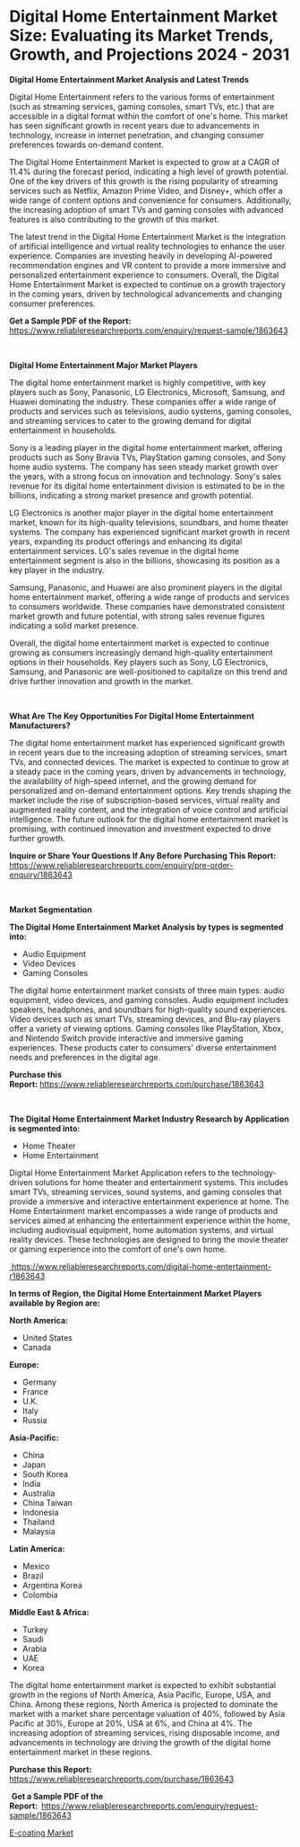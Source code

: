 <p><h1>Digital Home Entertainment Market Size: Evaluating its Market Trends, Growth, and Projections 2024 - 2031</h1></p><p><strong>Digital Home Entertainment Market Analysis and Latest Trends</strong></p>
<p><p>Digital Home Entertainment refers to the various forms of entertainment (such as streaming services, gaming consoles, smart TVs, etc.) that are accessible in a digital format within the comfort of one's home. This market has seen significant growth in recent years due to advancements in technology, increase in internet penetration, and changing consumer preferences towards on-demand content.</p><p>The Digital Home Entertainment Market is expected to grow at a CAGR of 11.4% during the forecast period, indicating a high level of growth potential. One of the key drivers of this growth is the rising popularity of streaming services such as Netflix, Amazon Prime Video, and Disney+, which offer a wide range of content options and convenience for consumers. Additionally, the increasing adoption of smart TVs and gaming consoles with advanced features is also contributing to the growth of this market.</p><p>The latest trend in the Digital Home Entertainment Market is the integration of artificial intelligence and virtual reality technologies to enhance the user experience. Companies are investing heavily in developing AI-powered recommendation engines and VR content to provide a more immersive and personalized entertainment experience to consumers. Overall, the Digital Home Entertainment Market is expected to continue on a growth trajectory in the coming years, driven by technological advancements and changing consumer preferences.</p></p>
<p><strong>Get a Sample PDF of the Report:&nbsp;</strong> <a href="https://www.reliableresearchreports.com/enquiry/request-sample/1863643">https://www.reliableresearchreports.com/enquiry/request-sample/1863643</a></p>
<p>&nbsp;</p>
<p><strong>Digital Home Entertainment Major Market Players</strong></p>
<p><p>The digital home entertainment market is highly competitive, with key players such as Sony, Panasonic, LG Electronics, Microsoft, Samsung, and Huawei dominating the industry. These companies offer a wide range of products and services such as televisions, audio systems, gaming consoles, and streaming services to cater to the growing demand for digital entertainment in households.</p><p>Sony is a leading player in the digital home entertainment market, offering products such as Sony Bravia TVs, PlayStation gaming consoles, and Sony home audio systems. The company has seen steady market growth over the years, with a strong focus on innovation and technology. Sony's sales revenue for its digital home entertainment division is estimated to be in the billions, indicating a strong market presence and growth potential.</p><p>LG Electronics is another major player in the digital home entertainment market, known for its high-quality televisions, soundbars, and home theater systems. The company has experienced significant market growth in recent years, expanding its product offerings and enhancing its digital entertainment services. LG's sales revenue in the digital home entertainment segment is also in the billions, showcasing its position as a key player in the industry.</p><p>Samsung, Panasonic, and Huawei are also prominent players in the digital home entertainment market, offering a wide range of products and services to consumers worldwide. These companies have demonstrated consistent market growth and future potential, with strong sales revenue figures indicating a solid market presence.</p><p>Overall, the digital home entertainment market is expected to continue growing as consumers increasingly demand high-quality entertainment options in their households. Key players such as Sony, LG Electronics, Samsung, and Panasonic are well-positioned to capitalize on this trend and drive further innovation and growth in the market.</p></p>
<p>&nbsp;</p>
<p><strong>What Are The Key Opportunities For Digital Home Entertainment Manufacturers?</strong></p>
<p><p>The digital home entertainment market has experienced significant growth in recent years due to the increasing adoption of streaming services, smart TVs, and connected devices. The market is expected to continue to grow at a steady pace in the coming years, driven by advancements in technology, the availability of high-speed internet, and the growing demand for personalized and on-demand entertainment options. Key trends shaping the market include the rise of subscription-based services, virtual reality and augmented reality content, and the integration of voice control and artificial intelligence. The future outlook for the digital home entertainment market is promising, with continued innovation and investment expected to drive further growth.</p></p>
<p><strong>Inquire or Share Your Questions If Any Before Purchasing This Report:</strong> <a href="https://www.reliableresearchreports.com/enquiry/pre-order-enquiry/1863643">https://www.reliableresearchreports.com/enquiry/pre-order-enquiry/1863643</a></p>
<p>&nbsp;</p>
<p><strong>Market Segmentation</strong></p>
<p><strong>The Digital Home Entertainment Market Analysis by types is segmented into:</strong></p>
<p><ul><li>Audio Equipment</li><li>Video Devices</li><li>Gaming Consoles</li></ul></p>
<p><p>The digital home entertainment market consists of three main types: audio equipment, video devices, and gaming consoles. Audio equipment includes speakers, headphones, and soundbars for high-quality sound experiences. Video devices such as smart TVs, streaming devices, and Blu-ray players offer a variety of viewing options. Gaming consoles like PlayStation, Xbox, and Nintendo Switch provide interactive and immersive gaming experiences. These products cater to consumers' diverse entertainment needs and preferences in the digital age.</p></p>
<p><strong>Purchase this Report:&nbsp;</strong><a href="https://www.reliableresearchreports.com/purchase/1863643">https://www.reliableresearchreports.com/purchase/1863643</a></p>
<p>&nbsp;</p>
<p><strong>The Digital Home Entertainment Market Industry Research by Application is segmented into:</strong></p>
<p><ul><li>Home Theater</li><li>Home Entertainment</li></ul></p>
<p><p>Digital Home Entertainment Market Application refers to the technology-driven solutions for home theater and entertainment systems. This includes smart TVs, streaming services, sound systems, and gaming consoles that provide a immersive and interactive entertainment experience at home. The Home Entertainment market encompasses a wide range of products and services aimed at enhancing the entertainment experience within the home, including audiovisual equipment, home automation systems, and virtual reality devices. These technologies are designed to bring the movie theater or gaming experience into the comfort of one's own home.</p></p>
<p><a href="https://www.reliableresearchreports.com/digital-home-entertainment-r1863643">&nbsp;https://www.reliableresearchreports.com/digital-home-entertainment-r1863643</a></p>
<p><strong>In terms of Region, the Digital Home Entertainment Market Players available by Region are:</strong></p>
<p>
    <p> <strong> North America: </strong>
        <ul>
            <li>United States</li>
            <li>Canada</li>
        </ul>
        </p> 
    <p> <strong> Europe: </strong>
        <ul>
            <li>Germany</li>
            <li>France</li>
            <li>U.K.</li>
            <li>Italy</li>
            <li>Russia</li>
        </ul>
        </p> 
    <p> <strong> Asia-Pacific: </strong>
        <ul>
            <li>China</li>
            <li>Japan</li>
            <li>South Korea</li>
            <li>India</li>
            <li>Australia</li>
            <li>China Taiwan</li>
            <li>Indonesia</li>
            <li>Thailand</li>
            <li>Malaysia</li>
        </ul>
        </p> 
    <p> <strong> Latin America: </strong>
        <ul>
            <li>Mexico</li>
            <li>Brazil</li>
            <li>Argentina Korea</li>
            <li>Colombia</li>
        </ul>
        </p> 
    <p> <strong> Middle East & Africa: </strong>
        <ul>
            <li>Turkey</li>
            <li>Saudi</li>
            <li>Arabia</li>
            <li>UAE</li>
            <li>Korea</li>
        </ul>
    </p>
    </p>
<p><p>The digital home entertainment market is expected to exhibit substantial growth in the regions of North America, Asia Pacific, Europe, USA, and China. Among these regions, North America is projected to dominate the market with a market share percentage valuation of 40%, followed by Asia Pacific at 30%, Europe at 20%, USA at 6%, and China at 4%. The increasing adoption of streaming services, rising disposable income, and advancements in technology are driving the growth of the digital home entertainment market in these regions.</p></p>
<p><strong>Purchase this Report: </strong><a href="https://www.reliableresearchreports.com/purchase/1863643">https://www.reliableresearchreports.com/purchase/1863643</a></p>
<p>&nbsp;<strong>Get a Sample PDF of the Report:&nbsp;&nbsp;</strong><a href="https://www.reliableresearchreports.com/enquiry/request-sample/1863643">https://www.reliableresearchreports.com/enquiry/request-sample/1863643</a></p>
<p><strong></strong></p>
<p><p><a href="https://medium.com/@susiegibson34/global-e-coating-market-size-and-market-trends-analysis-by-regional-outlook-competitive-c067d12f4946">E-coating Market</a></p></p>